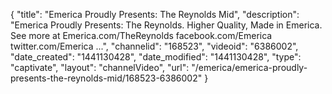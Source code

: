 {
    "title": "Emerica Proudly Presents: The Reynolds Mid",
    "description": "Emerica Proudly Presents: The Reynolds. Higher Quality, Made in Emerica. See more at Emerica.com\/TheReynolds facebook.com\/Emerica twitter.com\/Emerica ...",
    "channelid": "168523",
    "videoid": "6386002",
    "date_created": "1441130428",
    "date_modified": "1441130428",
    "type": "captivate",
    "layout": "channelVideo",
    "url": "\/emerica\/emerica-proudly-presents-the-reynolds-mid\/168523-6386002"
}